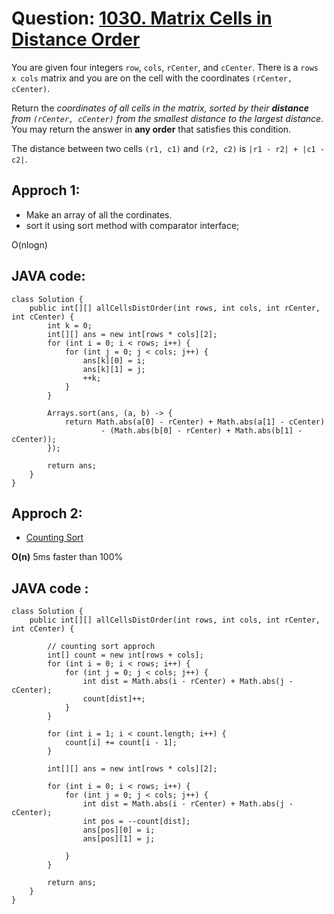 # Question: [1030. Matrix Cells in Distance Order](https://leetcode.com/problems/matrix-cells-in-distance-order/)

You are given four integers `row`, `cols`, `rCenter`, and `cCenter`. There is a `rows x cols` matrix and you are on the cell with the coordinates `(rCenter, cCenter)`.

Return the _coordinates of all cells in the matrix, sorted by their **distance** from `(rCenter, cCenter)` from the smallest distance to the largest distance_. You may return the answer in **any order** that satisfies this condition.

The distance between two cells `(r1, c1)` and `(r2, c2)` is `|r1 - r2| + |c1 - c2|`.

## Approch 1:

- Make an array of all the cordinates.
- sort it using sort method with comparator interface;

O(nlogn)

## JAVA code:

```
class Solution {
    public int[][] allCellsDistOrder(int rows, int cols, int rCenter, int cCenter) {
        int k = 0;
        int[][] ans = new int[rows * cols][2];
        for (int i = 0; i < rows; i++) {
            for (int j = 0; j < cols; j++) {
                ans[k][0] = i;
                ans[k][1] = j;
                ++k;
            }
        }

        Arrays.sort(ans, (a, b) -> {
            return Math.abs(a[0] - rCenter) + Math.abs(a[1] - cCenter)
                    - (Math.abs(b[0] - rCenter) + Math.abs(b[1] - cCenter));
        });

        return ans;
    }
}
```

## Approch 2:

- [Counting Sort](https://www.programiz.com/dsa/counting-sort#:~:text=Counting%20sort%20is%20a%20sorting,index%20of%20the%20auxiliary%20array.)

**O(n)**
5ms faster than 100%

## JAVA code :

```
class Solution {
    public int[][] allCellsDistOrder(int rows, int cols, int rCenter, int cCenter) {

        // counting sort approch
        int[] count = new int[rows + cols];
        for (int i = 0; i < rows; i++) {
            for (int j = 0; j < cols; j++) {
                int dist = Math.abs(i - rCenter) + Math.abs(j - cCenter);
                count[dist]++;
            }
        }

        for (int i = 1; i < count.length; i++) {
            count[i] += count[i - 1];
        }

        int[][] ans = new int[rows * cols][2];

        for (int i = 0; i < rows; i++) {
            for (int j = 0; j < cols; j++) {
                int dist = Math.abs(i - rCenter) + Math.abs(j - cCenter);
                int pos = --count[dist];
                ans[pos][0] = i;
                ans[pos][1] = j;

            }
        }

        return ans;
    }
}
```
